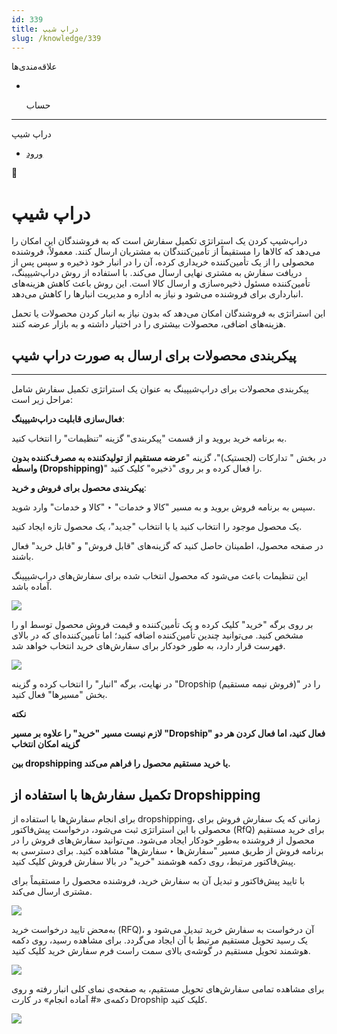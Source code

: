 ```yaml
---
id: 339
title: دراپ شیپ
slug: /knowledge/339
---
```


 
  علاقه‌مندی‌ها
* [​](./339)

  حساب

---

 

دراپ شیپ

- [ورود](/web/login?redirect=/knowledge/article/339)

 

📖

# دراپ شیپ

دراپ‌شیپ کردن یک استراتژی تکمیل سفارش است که به فروشندگان این امکان را می‌دهد که کالاها را مستقیماً از تأمین‌کنندگان به مشتریان ارسال کنند. معمولاً، فروشنده محصولی را از یک تأمین‌کننده خریداری کرده، آن را در انبار خود ذخیره و سپس پس از دریافت سفارش به مشتری نهایی ارسال می‌کند. با استفاده از روش دراپ‌شیپینگ، تأمین‌کننده مسئول ذخیره‌سازی و ارسال کالا است. این روش باعث کاهش هزینه‌های انبارداری برای فروشنده می‌شود و نیاز به اداره و مدیریت انبارها را کاهش می‌دهد.

این استراتژی به فروشندگان امکان می‌دهد که بدون نیاز به انبار کردن محصولات یا تحمل هزینه‌های اضافی، محصولات بیشتری را در اختیار داشته و به بازار عرضه کنند.

## **پیکربندی محصولات برای ارسال به صورت دراپ شیپ**

---

پیکربندی محصولات برای دراپ‌شیپینگ به عنوان یک استراتژی تکمیل سفارش شامل مراحل زیر است:



**فعال‌سازی قابلیت دراپ‌شیپینگ**:

به برنامه خرید بروید و از قسمت "پیکربندی" گزینه "تنظیمات" را انتخاب کنید.

در بخش " تدارکات (لجستیک)"، گزینه "**عرضه مستقیم از تولیدکننده به مصرف‌کننده بدون واسطه (Dropshipping)**" را فعال کرده و بر روی "ذخیره" کلیک کنید.



**پیکربندی محصول برای فروش و خرید**:

سپس به برنامه فروش بروید و به مسیر "کالا و خدمات" ‣ "کالا و خدمات" وارد شوید.

یک محصول موجود را انتخاب کنید یا با انتخاب "جدید"، یک محصول تازه ایجاد کنید.

در صفحه محصول، اطمینان حاصل کنید که گزینه‌های "قابل فروش" و "قابل خرید" فعال باشند.

این تنظیمات باعث می‌شود که محصول انتخاب شده برای سفارش‌های دراپ‌شیپینگ آماده باشد.

![](https://odoofarsi.com/web/image/6931-8e4a6944/image.png?access_token=6ab3d246-c719-48ab-84ee-eae8c6aecf7e)

بر روی برگه "خرید" کلیک کرده و یک تأمین‌کننده و قیمت فروش محصول توسط او را مشخص کنید. می‌توانید چندین تأمین‌کننده اضافه کنید؛ اما تأمین‌کننده‌ای که در بالای فهرست قرار دارد، به طور خودکار برای سفارش‌های خرید انتخاب خواهد شد.

![](https://odoofarsi.com/web/image/6932-702e909d/Screen%20Shot%202024-10-29%20at%203.53.27%20PM.png?access_token=df0381e5-b0db-45e0-9a21-d49eefa2fd36)

در نهایت، برگه "انبار" را انتخاب کرده و گزینه "Dropship (فروش نیمه مستقیم)" را در بخش "مسیرها" فعال کنید.

**نکته**

**لازم نیست مسیر "خرید" را علاوه بر مسیر "Dropship" فعال کنید، اما فعال کردن هر دو گزینه امکان انتخاب**

**بین dropshipping یا خرید مستقیم محصول را فراهم می‌کند.**

## **تکمیل سفارش‌ها با استفاده از Dropshipping**

برای انجام سفارش‌ها با استفاده از dropshipping، زمانی که یک سفارش فروش برای محصولی با این استراتژی ثبت می‌شود، درخواست پیش‌فاکتور (RfQ) برای خرید مستقیم محصول از فروشنده به‌طور خودکار ایجاد می‌شود. می‌توانید سفارش‌های فروش را در برنامه فروش از طریق مسیر "سفارش‌ها ‣ سفارش‌ها" مشاهده کنید. برای دسترسی به پیش‌فاکتور مرتبط، روی دکمه هوشمند "خرید" در بالا سفارش فروش کلیک کنید.

با تایید پیش‌فاکتور و تبدیل آن به سفارش خرید، فروشنده محصول را مستقیماً برای مشتری ارسال می‌کند.

![](https://odoofarsi.com/web/image/6933-c6e1ab6b/Screen%20Shot%202024-10-29%20at%204.16.01%20PM.png?access_token=a9b3d2c5-682b-4afd-9f7a-83ee336644b6)

به‌محض تایید درخواست خرید (RFQ)، آن درخواست به سفارش خرید تبدیل می‌شود و یک رسید تحویل مستقیم مرتبط با آن ایجاد می‌گردد. برای مشاهده رسید، روی دکمه هوشمند تحویل مستقیم در گوشه‌ی بالای سمت راست فرم سفارش خرید کلیک کنید.

![](https://odoofarsi.com/web/image/6935-d1b6463b/Screen%20Shot%202024-10-29%20at%204.30.20%20PM.png?access_token=0a259f2a-aa2d-4bdf-88a4-ad3f35adaee0)

برای مشاهده تمامی سفارش‌های تحویل مستقیم، به صفحه‌ی نمای کلی انبار رفته و روی دکمه‌ی «# آماده انجام» در کارت Dropship کلیک کنید.

![](https://odoofarsi.com/web/image/6936-57289b4a/Screen%20Shot%202024-10-29%20at%204.32.42%20PM.png?access_token=c4c1bc83-fc4e-4ba2-b0bc-96a847583d65)
